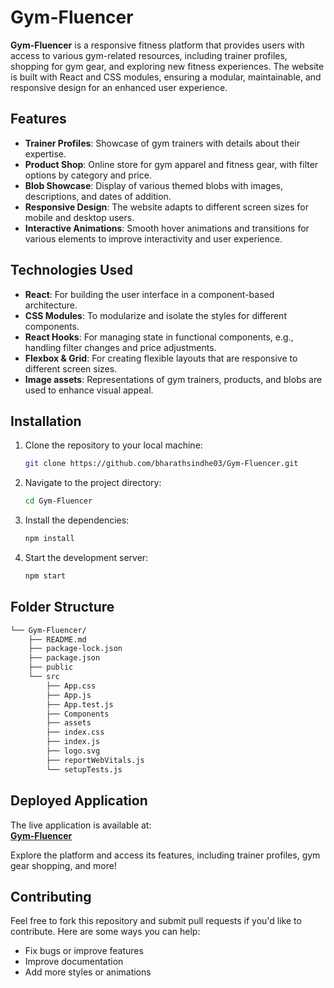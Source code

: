 # Gym-Fluencer

**Gym-Fluencer** is a responsive fitness platform that provides users with access to various gym-related resources, including trainer profiles, shopping for gym gear, and exploring new fitness experiences. The website is built with React and CSS modules, ensuring a modular, maintainable, and responsive design for an enhanced user experience.

## Features

- **Trainer Profiles**: Showcase of gym trainers with details about their expertise.
- **Product Shop**: Online store for gym apparel and fitness gear, with filter options by category and price.
- **Blob Showcase**: Display of various themed blobs with images, descriptions, and dates of addition.
- **Responsive Design**: The website adapts to different screen sizes for mobile and desktop users.
- **Interactive Animations**: Smooth hover animations and transitions for various elements to improve interactivity and user experience.

## Technologies Used

- **React**: For building the user interface in a component-based architecture.
- **CSS Modules**: To modularize and isolate the styles for different components.
- **React Hooks**: For managing state in functional components, e.g., handling filter changes and price adjustments.
- **Flexbox & Grid**: For creating flexible layouts that are responsive to different screen sizes.
- **Image assets**: Representations of gym trainers, products, and blobs are used to enhance visual appeal.

## Installation

1. Clone the repository to your local machine:

   ```bash
   git clone https://github.com/bharathsindhe03/Gym-Fluencer.git
   ```

2. Navigate to the project directory:

    ```bash
   cd Gym-Fluencer
   ```
3. Install the dependencies:

    ```bash
    npm install
    ```
4. Start the development server:

    ```bash
    npm start
    ```
## Folder Structure

```sh
└── Gym-Fluencer/
    ├── README.md
    ├── package-lock.json
    ├── package.json
    ├── public
    └── src
        ├── App.css
        ├── App.js
        ├── App.test.js
        ├── Components
        ├── assets
        ├── index.css
        ├── index.js
        ├── logo.svg
        ├── reportWebVitals.js
        └── setupTests.js
```

## Deployed Application

The live application is available at:  
[**Gym-Fluencer**](https://gym-base.vercel.app/)

Explore the platform and access its features, including trainer profiles, gym gear shopping, and more!

## Contributing

Feel free to fork this repository and submit pull requests if you'd like to contribute. Here are some ways you can help:

- Fix bugs or improve features
- Improve documentation
- Add more styles or animations

